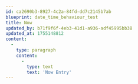 ```yaml
---
id: ca2690b3-8927-4c2a-84fd-dd7c2145b7ab
blueprint: date_time_behaviour_test
title: Now
updated_by: b71f9f6f-4eb3-41d1-a936-adf45995bb38
updated_at: 1755148812
content:
  -
    type: paragraph
    content:
      -
        type: text
        text: 'Now Entry'
---
```

